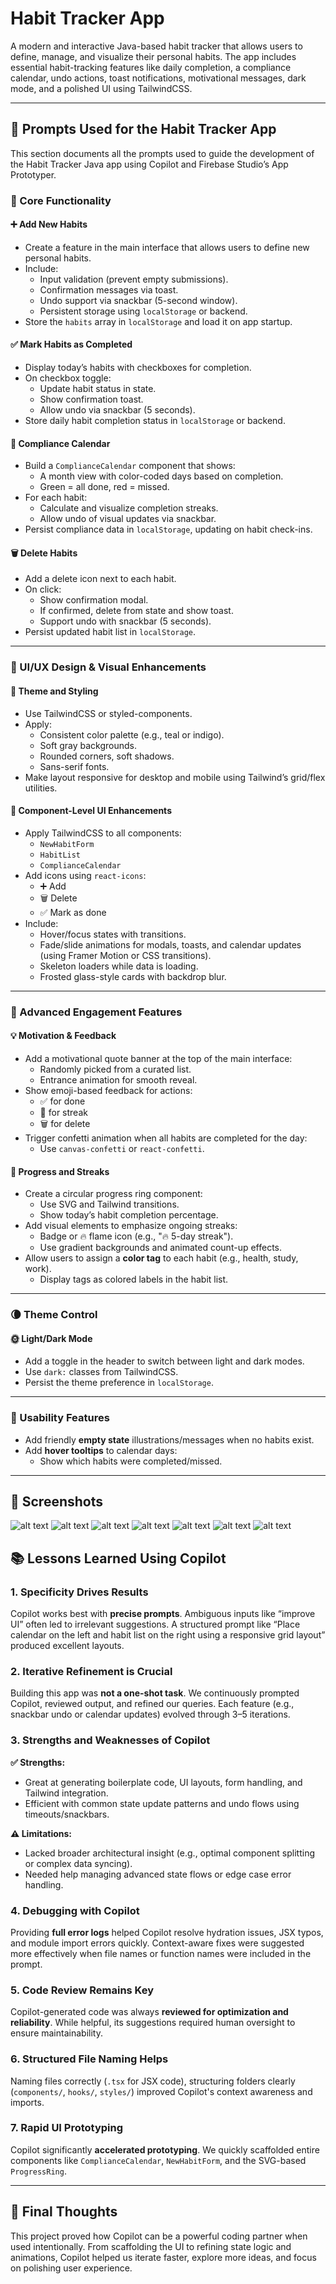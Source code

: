 # Habit Tracker App

A modern and interactive Java-based habit tracker that allows users to define, manage, and visualize their personal habits. The app includes essential habit-tracking features like daily completion, a compliance calendar, undo actions, toast notifications, motivational messages, dark mode, and a polished UI using TailwindCSS.

---

## 🧠 Prompts Used for the Habit Tracker App

This section documents all the prompts used to guide the development of the Habit Tracker Java app using Copilot and Firebase Studio’s App Prototyper.

### 🎯 Core Functionality

#### ➕ Add New Habits
- Create a feature in the main interface that allows users to define new personal habits.
- Include:
  - Input validation (prevent empty submissions).
  - Confirmation messages via toast.
  - Undo support via snackbar (5-second window).
  - Persistent storage using `localStorage` or backend.
- Store the `habits` array in `localStorage` and load it on app startup.

#### ✅ Mark Habits as Completed
- Display today’s habits with checkboxes for completion.
- On checkbox toggle:
  - Update habit status in state.
  - Show confirmation toast.
  - Allow undo via snackbar (5 seconds).
- Store daily habit completion status in `localStorage` or backend.

#### 📆 Compliance Calendar
- Build a `ComplianceCalendar` component that shows:
  - A month view with color-coded days based on completion.
  - Green = all done, red = missed.
- For each habit:
  - Calculate and visualize completion streaks.
  - Allow undo of visual updates via snackbar.
- Persist compliance data in `localStorage`, updating on habit check-ins.

#### 🗑️ Delete Habits
- Add a delete icon next to each habit.
- On click:
  - Show confirmation modal.
  - If confirmed, delete from state and show toast.
  - Support undo with snackbar (5 seconds).
- Persist updated habit list in `localStorage`.

---

### 🎨 UI/UX Design & Visual Enhancements

#### 🌈 Theme and Styling
- Use TailwindCSS or styled-components.
- Apply:
  - Consistent color palette (e.g., teal or indigo).
  - Soft gray backgrounds.
  - Rounded corners, soft shadows.
  - Sans-serif fonts.
- Make layout responsive for desktop and mobile using Tailwind’s grid/flex utilities.

#### 🧩 Component-Level UI Enhancements
- Apply TailwindCSS to all components:
  - `NewHabitForm`
  - `HabitList`
  - `ComplianceCalendar`
- Add icons using `react-icons`:
  - ➕ Add
  - 🗑️ Delete
  - ✅ Mark as done
- Include:
  - Hover/focus states with transitions.
  - Fade/slide animations for modals, toasts, and calendar updates (using Framer Motion or CSS transitions).
  - Skeleton loaders while data is loading.
  - Frosted glass-style cards with backdrop blur.

---

### 🌟 Advanced Engagement Features

#### 💡 Motivation & Feedback
- Add a motivational quote banner at the top of the main interface:
  - Randomly picked from a curated list.
  - Entrance animation for smooth reveal.
- Show emoji-based feedback for actions:
  - ✅ for done
  - 💪 for streak
  - 🗑️ for delete
- Trigger confetti animation when all habits are completed for the day:
  - Use `canvas-confetti` or `react-confetti`.

#### 🔁 Progress and Streaks
- Create a circular progress ring component:
  - Use SVG and Tailwind transitions.
  - Show today’s habit completion percentage.
- Add visual elements to emphasize ongoing streaks:
  - Badge or 🔥 flame icon (e.g., "🔥 5-day streak").
  - Use gradient backgrounds and animated count-up effects.
- Allow users to assign a **color tag** to each habit (e.g., health, study, work).
  - Display tags as colored labels in the habit list.

---

### 🌘 Theme Control

#### 🌞 Light/Dark Mode
- Add a toggle in the header to switch between light and dark modes.
- Use `dark:` classes from TailwindCSS.
- Persist the theme preference in `localStorage`.

---

### 🧠 Usability Features

- Add friendly **empty state** illustrations/messages when no habits exist.
- Add **hover tooltips** to calendar days:
  - Show which habits were completed/missed.

---

## 📸 Screenshots


![alt text](image-1.png)
![alt text](image-2.png)
![alt text](image-3.png)
![alt text](image-4.png)
![alt text](image-5.png)
![alt text](image-6.png)
![alt text](image-7.png)
## 📚 Lessons Learned Using Copilot

### 1. Specificity Drives Results
Copilot works best with **precise prompts**. Ambiguous inputs like “improve UI” often led to irrelevant suggestions. A structured prompt like “Place calendar on the left and habit list on the right using a responsive grid layout” produced excellent layouts.

### 2. Iterative Refinement is Crucial
Building this app was **not a one-shot task**. We continuously prompted Copilot, reviewed output, and refined our queries. Each feature (e.g., snackbar undo or calendar updates) evolved through 3–5 iterations.

### 3. Strengths and Weaknesses of Copilot

**✅ Strengths:**
- Great at generating boilerplate code, UI layouts, form handling, and Tailwind integration.
- Efficient with common state update patterns and undo flows using timeouts/snackbars.

**⚠️ Limitations:**
- Lacked broader architectural insight (e.g., optimal component splitting or complex data syncing).
- Needed help managing advanced state flows or edge case error handling.

### 4. Debugging with Copilot
Providing **full error logs** helped Copilot resolve hydration issues, JSX typos, and module import errors quickly. Context-aware fixes were suggested more effectively when file names or function names were included in the prompt.

### 5. Code Review Remains Key
Copilot-generated code was always **reviewed for optimization and reliability**. While helpful, its suggestions required human oversight to ensure maintainability.

### 6. Structured File Naming Helps
Naming files correctly (`.tsx` for JSX code), structuring folders clearly (`components/`, `hooks/`, `styles/`) improved Copilot's context awareness and imports.

### 7. Rapid UI Prototyping
Copilot significantly **accelerated prototyping**. We quickly scaffolded entire components like `ComplianceCalendar`, `NewHabitForm`, and the SVG-based `ProgressRing`.

---

## 🚀 Final Thoughts

This project proved how Copilot can be a powerful coding partner when used intentionally. From scaffolding the UI to refining state logic and animations, Copilot helped us iterate faster, explore more ideas, and focus on polishing user experience.


